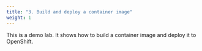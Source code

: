 ```yaml
---
title: "3. Build and deploy a container image"
weight: 1
---
```


This is a demo lab. It shows how to build a container image and deploy it to OpenShift.
